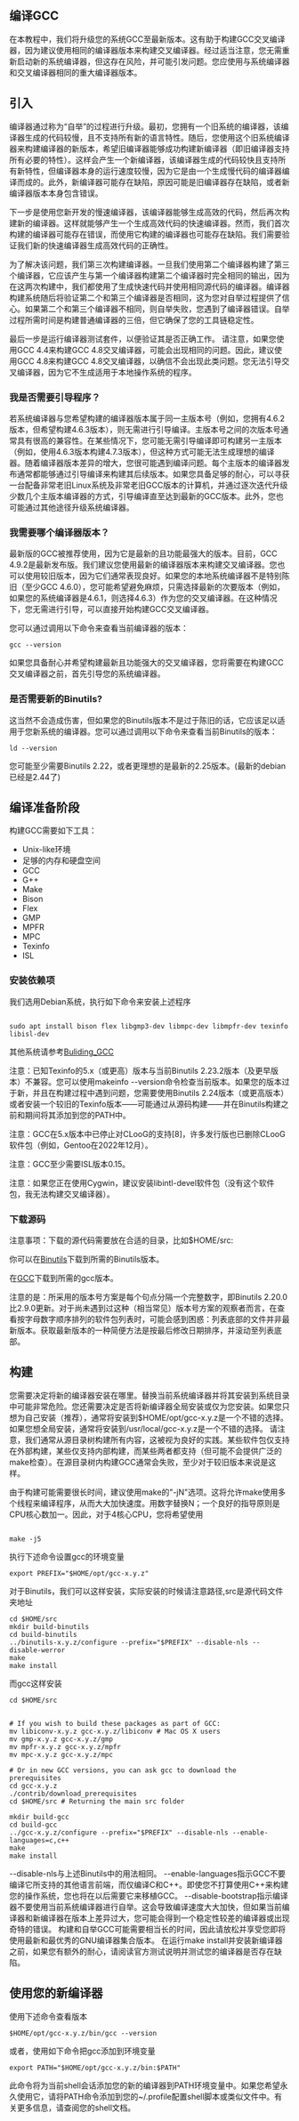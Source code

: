 ## 编译GCC

在本教程中，我们将升级您的系统GCC至最新版本。这有助于构建GCC交叉编译器，因为建议使用相同的编译器版本来构建交叉编译器。经过适当注意，您无需重新启动新的系统编译器，但这存在风险，并可能引发问题。您应使用与系统编译器和交叉编译器相同的重大编译器版本。


## 引入


编译器通过称为“自举”的过程进行升级。最初，您拥有一个旧系统的编译器，该编译器生成的代码较慢，且不支持所有新的语言特性。随后，您使用这个旧系统编译器来构建编译器的新版本，希望旧编译器能够成功构建新编译器（即旧编译器支持所有必要的特性）。这样会产生一个新编译器，该编译器生成的代码较快且支持所有新特性，但编译器本身的运行速度较慢，因为它是由一个生成慢代码的编译器编译而成的。此外，新编译器可能存在缺陷，原因可能是旧编译器存在缺陷，或者新编译器版本本身包含错误。

下一步是使用您新开发的慢速编译器，该编译器能够生成高效的代码，然后再次构建新的编译器。这样就能够产生一个生成高效代码的快速编译器。然而，我们首次构建的编译器可能存在错误，而使用它构建的编译器也可能存在缺陷。我们需要验证我们新的快速编译器生成高效代码的正确性。

为了解决该问题，我们第三次构建编译器。一旦我们使用第二个编译器构建了第三个编译器，它应该产生与第一个编译器构建第二个编译器时完全相同的输出，因为在这两次构建中，我们都使用了生成快速代码并使用相同源代码的编译器。编译器构建系统随后将验证第二个和第三个编译器是否相同，这为您对自举过程提供了信心。如果第二个和第三个编译器不相同，则自举失败，您遇到了编译器错误。自举过程所需时间是构建普通编译器的三倍，但它确保了您的工具链稳定性。

最后一步是运行编译器测试套件，以便验证其是否正确工作。
请注意，如果您使用GCC 4.4来构建GCC 4.8交叉编译器，可能会出现相同的问题。因此，建议使用GCC 4.8来构建GCC 4.8交叉编译器，以确信不会出现此类问题。您无法引导交叉编译器，因为它不生成适用于本地操作系统的程序。

### 我是否需要引导程序？


若系统编译器与您希望构建的编译器版本属于同一主版本号（例如，您拥有4.6.2版本，但希望构建4.6.3版本），则无需进行引导编译。主版本号之间的次版本号通常具有很高的兼容性。在某些情况下，您可能无需引导编译即可构建另一主版本（例如，使用4.6.3版本构建4.7.3版本），但这种方式可能无法生成理想的编译器。随着编译器版本差异的增大，您很可能遇到编译问题。每个主版本的编译器发布通常都能够通过引导编译来构建其后续版本。如果您具备足够的耐心，可以寻获一台配备非常老旧Linux系统及非常老旧GCC版本的计算机，并通过逐次迭代升级少数几个主版本编译器的方式，引导编译直至达到最新的GCC版本。此外，您也可能通过其他途径升级系统编译器。

### 我需要哪个编译器版本？

最新版的GCC被推荐使用，因为它是最新的且功能最强大的版本。目前，GCC 4.9.2是最新发布版。我们建议您使用最新的编译器版本来构建交叉编译器。您也可以使用较旧版本，因为它们通常表现良好。如果您的本地系统编译器不是特别陈旧（至少GCC 4.6.0），您可能希望避免麻烦，只需选择最新的次要版本（例如，如果您的系统编译器是4.6.1，则选择4.6.3）作为您的交叉编译器。在这种情况下，您无需进行引导，可以直接开始构建GCC交叉编译器。

您可以通过调用以下命令来查看当前编译器的版本：


```shell
gcc --version
```

如果您具备耐心并希望构建最新且功能强大的交叉编译器，您将需要在构建GCC交叉编译器之前，首先引导您的系统编译器。

### 是否需要新的Binutils?

这当然不会造成伤害，但如果您的Binutils版本不是过于陈旧的话，它应该足以适用于您新系统的编译器。您可以通过调用以下命令来查看当前Binutils的版本：

```shell
ld --version

```

您可能至少需要Binutils 2.22，或者更理想的是最新的2.25版本。(最新的debian已经是2.44了)

## 编译准备阶段

构建GCC需要如下工具：

+ Unix-like环境
+ 足够的内存和硬盘空间
+ GCC
+ G++
+ Make
+ Bison
+ Flex
+ GMP
+ MPFR
+ MPC
+ Texinfo
+ ISL

### 安装依赖项

我们选用Debian系统，执行如下命令来安装上述程序

```shell

sudo apt install bison flex libgmp3-dev libmpc-dev libmpfr-dev texinfo libisl-dev

```

其他系统请参考[Buliding_GCC](https://wiki.osdev.org/Building_GCC)

注意：已知Texinfo的5.x（或更高）版本与当前Binutils 2.23.2版本（及更早版本）不兼容。您可以使用makeinfo --version命令检查当前版本。如果您的版本过于新，并且在构建过程中遇到问题，您需要使用Binutils 2.24版本（或更高版本）或者安装一个较旧的Texinfo版本——可能通过从源码构建——并在Binutils构建之前和期间将其添加到您的PATH中。

注意：GCC在5.x版本中已停止对CLooG的支持[8]，许多发行版也已删除CLooG软件包（例如，Gentoo在2022年12月）。

注意：GCC至少需要ISL版本0.15。

注意：如果您正在使用Cygwin，建议安装libintl-devel软件包（没有这个软件包，我无法构建交叉编译器）。

### 下载源码

注意事项：下载的源代码需要放在合适的目录，比如$HOME/src:

你可以在[Binutils](https://gnu.org/software/binutils/)下载到所需的Binutils版本。

在[GCC](https://gnu.org/software/gcc/)下载到所需的gcc版本。

注意的是：所采用的版本号方案是每个句点分隔一个完整数字，即Binutils 2.20.0比2.9.0更新。对于尚未遇到过这种（相当常见）版本号方案的观察者而言，在查看按字母数字顺序排列的软件包列表时，可能会感到困惑：列表底部的文件并非最新版本。获取最新版本的一种简便方法是按最后修改日期排序，并滚动至列表底部。

## 构建

您需要决定将新的编译器安装在哪里。替换当前系统编译器并将其安装到系统目录中可能非常危险。您还需要决定是否将新编译器全局安装或仅为您安装。如果您只想为自己安装（推荐），通常将安装到$HOME/opt/gcc-x.y.z是一个不错的选择。如果您想全局安装，通常将安装到/usr/local/gcc-x.y.z是一个不错的选择。
请注意，我们通常从源目录树构建所有内容，这被视为良好的实践。某些软件包仅支持在外部构建，某些仅支持内部构建，而某些两者都支持（但可能不会提供广泛的make检查）。在源目录树内构建GCC通常会失败，至少对于较旧版本来说是这样。

由于构建可能需要很长时间，建议使用make的"-jN"选项。这将允许make使用多个线程来编译程序，从而大大加快速度。用数字替换N；一个良好的指导原则是CPU核心数加一。因此，对于4核心CPU，您将希望使用

```shell

make -j5

```


执行下述命令设置gcc的环境变量

```shell
export PREFIX="$HOME/opt/gcc-x.y.z"
```

对于Binutils，我们可以这样安装，实际安装的时候请注意路径,src是源代码文件夹地址

```shell
cd $HOME/src
mkdir build-binutils
cd build-binutils
../binutils-x.y.z/configure --prefix="$PREFIX" --disable-nls --disable-werror
make
make install
```


而gcc这样安装

```shell
cd $HOME/src


# If you wish to build these packages as part of GCC:
mv libiconv-x.y.z gcc-x.y.z/libiconv # Mac OS X users
mv gmp-x.y.z gcc-x.y.z/gmp
mv mpfr-x.y.z gcc-x.y.z/mpfr
mv mpc-x.y.z gcc-x.y.z/mpc

# Or in new GCC versions, you can ask gcc to download the prerequisites
cd gcc-x.y.z
./contrib/download_prerequisites
cd $HOME/src # Returning the main src folder

mkdir build-gcc
cd build-gcc
../gcc-x.y.z/configure --prefix="$PREFIX" --disable-nls --enable-languages=c,c++
make
make install
```

--disable-nls与上述Binutils中的用法相同。
--enable-languages指示GCC不要编译它所支持的其他语言前端，而仅编译C和C++。即使您不打算使用C++来构建您的操作系统，您也将在以后需要它来移植GCC。
--disable-bootstrap指示编译器不要使用当前系统编译器进行自举。这会导致编译速度大大加快，但如果当前编译器和新编译器在版本上差异过大，您可能会得到一个稳定性较差的编译器或出现奇特的错误。
构建和自举GCC可能需要相当长的时间，因此请放松并享受您即将使用最新和最优秀的GNU编译器集合版本。
在运行make install并安装新编译器之前，如果您有额外的耐心，请阅读官方测试说明并测试您的编译器是否存在缺陷。

## 使用您的新编译器

使用下述命令查看版本

```shell
$HOME/opt/gcc-x.y.z/bin/gcc --version
```

或者，使用如下命令把gcc添加到环境变量

```shell
export PATH="$HOME/opt/gcc-x.y.z/bin:$PATH"
```

此命令将为当前shell会话添加您的新的编译器到PATH环境变量中。如果您希望永久使用它，请将PATH命令添加到您的~/.profile配置shell脚本或类似文件中。有关更多信息，请查阅您的shell文档。